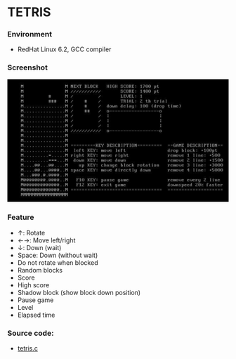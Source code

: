 # TETRIS

### Environment
- RedHat Linux 6.2, GCC compiler

### Screenshot
![playing-tetris.png](images/playing-tetris.png)

### Feature
* ↑: Rotate
* ←→: Move left/right
* ↓: Down (wait)
* Space: Down (without wait)
* Do not rotate when blocked
* Random blocks
* Score
* High score
* Shadow block (show block down position)
* Pause game
* Level
* Elapsed time

### Source code: 
* [tetris.c](https://github.com/akagaeng/tetris/blob/master/code/tetris.c)

